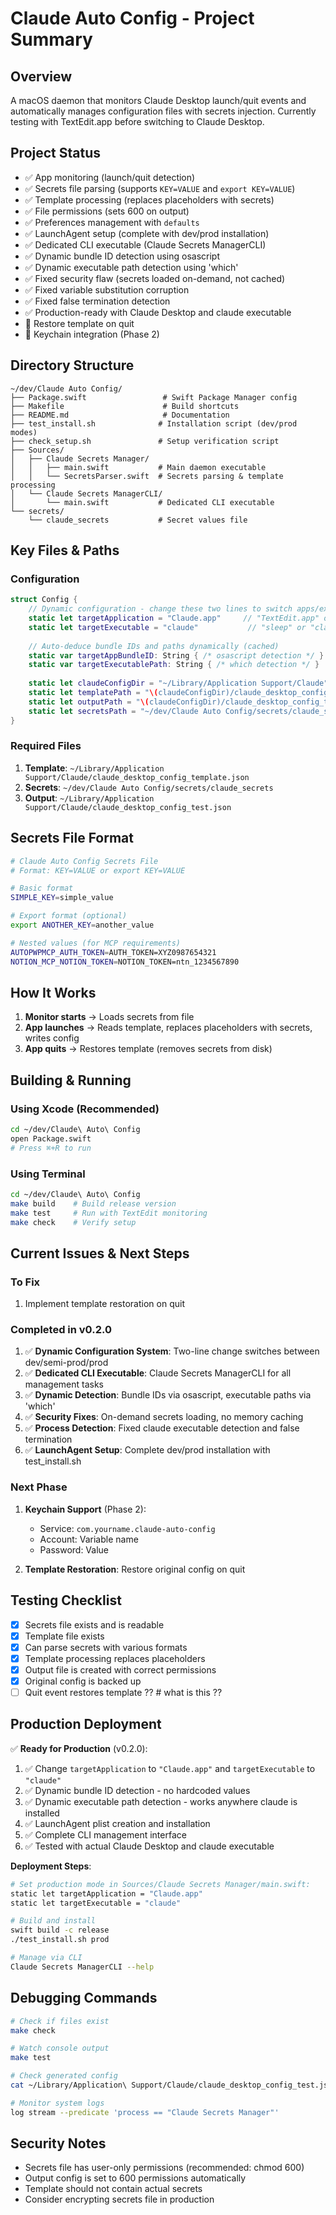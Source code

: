 # Claude Auto Config - Project Summary

## Overview
A macOS daemon that monitors Claude Desktop launch/quit events and automatically manages configuration files with secrets injection. Currently testing with TextEdit.app before switching to Claude Desktop.

## Project Status
- ✅ App monitoring (launch/quit detection)
- ✅ Secrets file parsing (supports `KEY=VALUE` and `export KEY=VALUE`)
- ✅ Template processing (replaces placeholders with secrets)
- ✅ File permissions (sets 600 on output)
- ✅ Preferences management with `defaults`
- ✅ LaunchAgent setup (complete with dev/prod installation)
- ✅ Dedicated CLI executable (Claude Secrets ManagerCLI)
- ✅ Dynamic bundle ID detection using osascript
- ✅ Dynamic executable path detection using 'which'
- ✅ Fixed security flaw (secrets loaded on-demand, not cached)
- ✅ Fixed variable substitution corruption
- ✅ Fixed false termination detection
- ✅ Production-ready with Claude Desktop and claude executable
- 🚧 Restore template on quit
- 🚧 Keychain integration (Phase 2)

## Directory Structure
```
~/dev/Claude Auto Config/
├── Package.swift                 # Swift Package Manager config
├── Makefile                      # Build shortcuts
├── README.md                     # Documentation
├── test_install.sh              # Installation script (dev/prod modes)
├── check_setup.sh               # Setup verification script
├── Sources/
│   ├── Claude Secrets Manager/
│   │   ├── main.swift           # Main daemon executable
│   │   └── SecretsParser.swift  # Secrets parsing & template processing
│   └── Claude Secrets ManagerCLI/
│       └── main.swift           # Dedicated CLI executable
└── secrets/
    └── claude_secrets           # Secret values file
```

## Key Files & Paths

### Configuration
```swift
struct Config {
    // Dynamic configuration - change these two lines to switch apps/executables
    static let targetApplication = "Claude.app"     // "TextEdit.app" or "Claude.app"  
    static let targetExecutable = "claude"           // "sleep" or "claude"
    
    // Auto-deduce bundle IDs and paths dynamically (cached)
    static var targetAppBundleID: String { /* osascript detection */ }
    static var targetExecutablePath: String { /* which detection */ }
    
    static let claudeConfigDir = "~/Library/Application Support/Claude"
    static let templatePath = "\(claudeConfigDir)/claude_desktop_config_template.json"
    static let outputPath = "\(claudeConfigDir)/claude_desktop_config_test.json"
    static let secretsPath = "~/dev/Claude Auto Config/secrets/claude_secrets"
}
```

### Required Files
1. **Template**: `~/Library/Application Support/Claude/claude_desktop_config_template.json`
2. **Secrets**: `~/dev/Claude Auto Config/secrets/claude_secrets`
3. **Output**: `~/Library/Application Support/Claude/claude_desktop_config_test.json`

## Secrets File Format
```bash
# Claude Auto Config Secrets File
# Format: KEY=VALUE or export KEY=VALUE

# Basic format
SIMPLE_KEY=simple_value

# Export format (optional)
export ANOTHER_KEY=another_value

# Nested values (for MCP requirements)
AUTOPWPMCP_AUTH_TOKEN=AUTH_TOKEN=XYZ0987654321
NOTION_MCP_NOTION_TOKEN=NOTION_TOKEN=ntn_1234567890
```

## How It Works

1. **Monitor starts** → Loads secrets from file
2. **App launches** → Reads template, replaces placeholders with secrets, writes config
3. **App quits** → Restores template (removes secrets from disk)

## Building & Running

### Using Xcode (Recommended)
```bash
cd ~/dev/Claude\ Auto\ Config
open Package.swift
# Press ⌘+R to run
```

### Using Terminal
```bash
cd ~/dev/Claude\ Auto\ Config
make build    # Build release version
make test     # Run with TextEdit monitoring
make check    # Verify setup
```

## Current Issues & Next Steps

### To Fix
1. Implement template restoration on quit

### Completed in v0.2.0
1. ✅ **Dynamic Configuration System**: Two-line change switches between dev/semi-prod/prod
2. ✅ **Dedicated CLI Executable**: Claude Secrets ManagerCLI for all management tasks
3. ✅ **Dynamic Detection**: Bundle IDs via osascript, executable paths via 'which'
4. ✅ **Security Fixes**: On-demand secrets loading, no memory caching
5. ✅ **Process Detection**: Fixed claude executable detection and false termination
6. ✅ **LaunchAgent Setup**: Complete dev/prod installation with test_install.sh

### Next Phase
1. **Keychain Support** (Phase 2):
   - Service: `com.yourname.claude-auto-config`
   - Account: Variable name
   - Password: Value

2. **Template Restoration**: Restore original config on quit

## Testing Checklist

- [x] Secrets file exists and is readable
- [x] Template file exists
- [x] Can parse secrets with various formats
- [x] Template processing replaces placeholders
- [x] Output file is created with correct permissions
- [x] Original config is backed up
- [ ] Quit event restores template ?? # what is this ??

## Production Deployment

✅ **Ready for Production** (v0.2.0):
1. ✅ Change `targetApplication` to `"Claude.app"` and `targetExecutable` to `"claude"`
2. ✅ Dynamic bundle ID detection - no hardcoded values
3. ✅ Dynamic executable path detection - works anywhere claude is installed
4. ✅ LaunchAgent plist creation and installation
5. ✅ Complete CLI management interface
6. ✅ Tested with actual Claude Desktop and claude executable

**Deployment Steps**:
```bash
# Set production mode in Sources/Claude Secrets Manager/main.swift:
static let targetApplication = "Claude.app"
static let targetExecutable = "claude"

# Build and install
swift build -c release
./test_install.sh prod

# Manage via CLI
Claude Secrets ManagerCLI --help
```

## Debugging Commands

```bash
# Check if files exist
make check

# Watch console output
make test

# Check generated config
cat ~/Library/Application\ Support/Claude/claude_desktop_config_test.json

# Monitor system logs
log stream --predicate 'process == "Claude Secrets Manager"'
```

## Security Notes

- Secrets file has user-only permissions (recommended: chmod 600)
- Output config is set to 600 permissions automatically
- Template should not contain actual secrets
- Consider encrypting secrets file in production